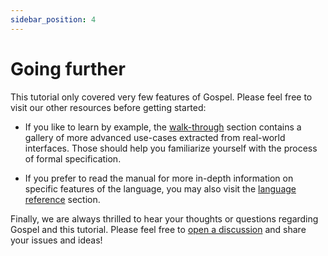 ```yaml
---
sidebar_position: 4
---
```


# Going further

This tutorial only covered very few features of Gospel. Please feel free to
visit our other resources before getting started:

- If you like to learn by example, the [walk-through](../walkthroughs/introduction.md) section
  contains a gallery of more advanced use-cases extracted from real-world
  interfaces. Those should help you familiarize yourself with the process of
  formal specification.

- If you prefer to read the manual for more in-depth information on specific
  features of the language, you may also visit the [language
  reference](../language/syntax) section.

Finally, we are always thrilled to hear your thoughts or questions regarding
Gospel and this tutorial. Please feel free to [open a
discussion](https://github.com/ocaml-gospel/gospel/discussions/new) and share
your issues and ideas!
